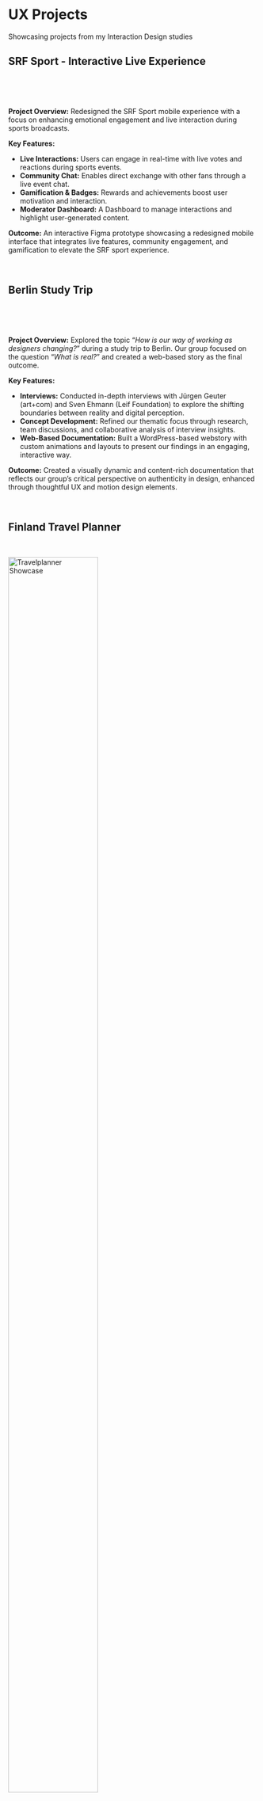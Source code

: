 # UX Projects

Showcasing projects from my Interaction Design studies

## SRF Sport -  Interactive Live Experience

&nbsp;



&nbsp;

**Project Overview:**
Redesigned the SRF Sport mobile experience with a focus on enhancing emotional engagement and live interaction during sports broadcasts.

**Key Features:**

- **Live Interactions:** Users can engage in real-time with live votes and reactions during sports events.
- **Community Chat:** Enables direct exchange with other fans through a live event chat.
- **Gamification & Badges:** Rewards and achievements boost user motivation and interaction.
- **Moderator Dashboard:** A Dashboard to manage interactions and highlight user-generated content.

**Outcome:** An interactive Figma prototype showcasing a redesigned mobile interface that integrates live features, community engagement, and gamification to elevate the SRF sport experience.

&nbsp;

## Berlin Study Trip

&nbsp;



&nbsp;

**Project Overview:**
Explored the topic “*How is our way of working as designers changing?*” during a study trip to Berlin. Our group focused on the question “*What is real?*” and created a web-based story as the final outcome.

**Key Features:**

- **Interviews:** Conducted in-depth interviews with Jürgen Geuter (art+com) and Sven Ehmann (Leif Foundation) to explore the shifting boundaries between reality and digital perception.
- **Concept Development:** Refined our thematic focus through research, team discussions, and collaborative analysis of interview insights.
- **Web-Based Documentation:** Built a WordPress-based webstory with custom animations and layouts to present our findings in an engaging, interactive way.

**Outcome:**
Created a visually dynamic and content-rich documentation that reflects our group’s critical perspective on authenticity in design, enhanced through thoughtful UX and motion design elements.

&nbsp;

## Finland Travel Planner

&nbsp;

<img src="../images/Travelplanner.gif" alt="Travelplanner Showcase" width="60%" height="80%" />

&nbsp;

**Project Overview:**
Developed a travel planner website with the theme "Finland in Winter" to create a seamless user journey and enhance the booking experience.

**Key Features:**

- **Microinteraction Integration:** Added real-time feedback during the booking process to make it engaging and intuitive.
- **Booking Flow Design:** Focused on designing a smooth and user-friendly booking flow for activities and accommodations, 
ensuring a seamless experience for users.

**Outcome:**
Designed a user-friendly interface that ensures a smooth, responsive booking experience while showcasing the beauty of Finland’s winter scenery.

&nbsp;

## Nike Rebranding

&nbsp;

<img src="../images/Nike.gif" alt="Nike Rebranding Showcase" width="60%" height="80%" />

&nbsp;

**Project Overview:**
Rebranded Nike with a focus on longboarding and skateboarding, infusing the brand with an industrial aesthetic.

**Key Features:**

- **Dynamic Imagery:** Emphasized bold, action-oriented visuals that reflect skateboarding culture’s energy and rawness.
- **Industrial Design:** Utilized a color scheme and textures to evoke an adventurous and rebellious spirit.

**Outcome:**
Created a straightforward yet impactful layout that aligns Nike’s identity with the lifestyle and attitude of longboarding and skateboarding.

&nbsp;

## Smart Home Dashboard

&nbsp;

<img src="../images/SmartHome.gif" alt="Smart Home Dashboard Showcase" width="70%" height="80%" />

&nbsp;

**Project Overview:**
Recreated a home assistant dashboard in Figma with a 3D-based design for an immersive user experience.

**Key Features:**

- **3D Visualization:** Designed an apartment layout using a 3D furniture tool, rendered for the dashboard base.
- **Interactive Elements:** Implemented Figma's variables to allow dynamic control over lighting within the dashboard.

**Outcome:**
Achieved a visually appealing and functional interface that integrates 3D visuals with interactive capabilities for a seamless user experience.

&nbsp;

## Prediploma Fitschi Ski Bindings

&nbsp;

<img src="../images/Ski.gif" alt="Prediploma Showcase" width="70%" height="80%" />

&nbsp;

**Project Overview:**
Designed a landing page for Fitschi ski bindings as part of a prediploma project, focusing on a ski tour in Bivio.

**Key Features:**

- **Integrated Branding:** Showcased the ski tour while seamlessly integrating Fitschi’s bindings.
- **Enhanced Credibility:** Incorporated a brand ambassador to boost brand presence.

**Outcome:**
Developed a cohesive and engaging landing page that highlights the ski tour's unique aspects while promoting the bindings effectively.

&nbsp;
